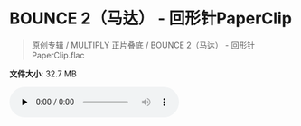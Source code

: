 # BOUNCE 2（马达） - 回形针PaperClip

> 原创专辑 / MULTIPLY 正片叠底 / BOUNCE 2（马达） - 回形针PaperClip.flac

**文件大小**: 32.7 MB

<audio preload="none" controls><source src="https://file.hsyhx.top/archive/原创专辑/MULTIPLY_正片叠底/BOUNCE 2（马达） - 回形针PaperClip.flac" type="audio/mpeg">您的浏览器不支持此音频格式</audio>